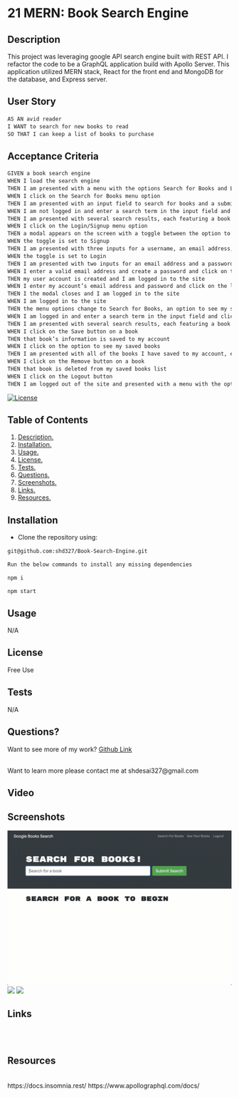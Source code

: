 # 21 MERN: Book Search Engine

## Description

This project was leveraging google API search engine built with REST API. I refactor the code to be a GraphQL application build with Apollo Server. This application utilized MERN stack, React for the front end and MongoDB for the database, and Express server.


## User Story

```md
AS AN avid reader
I WANT to search for new books to read
SO THAT I can keep a list of books to purchase
```


## Acceptance Criteria

```md
GIVEN a book search engine
WHEN I load the search engine
THEN I am presented with a menu with the options Search for Books and Login/Signup and an input field to search for books and a submit button
WHEN I click on the Search for Books menu option
THEN I am presented with an input field to search for books and a submit button
WHEN I am not logged in and enter a search term in the input field and click the submit button
THEN I am presented with several search results, each featuring a book’s title, author, description, image, and a link to that book on the Google Books site
WHEN I click on the Login/Signup menu option
THEN a modal appears on the screen with a toggle between the option to log in or sign up
WHEN the toggle is set to Signup
THEN I am presented with three inputs for a username, an email address, and a password, and a signup button
WHEN the toggle is set to Login
THEN I am presented with two inputs for an email address and a password and login button
WHEN I enter a valid email address and create a password and click on the signup button
THEN my user account is created and I am logged in to the site
WHEN I enter my account’s email address and password and click on the login button
THEN I the modal closes and I am logged in to the site
WHEN I am logged in to the site
THEN the menu options change to Search for Books, an option to see my saved books, and Logout
WHEN I am logged in and enter a search term in the input field and click the submit button
THEN I am presented with several search results, each featuring a book’s title, author, description, image, and a link to that book on the Google Books site and a button to save a book to my account
WHEN I click on the Save button on a book
THEN that book’s information is saved to my account
WHEN I click on the option to see my saved books
THEN I am presented with all of the books I have saved to my account, each featuring the book’s title, author, description, image, and a link to that book on the Google Books site and a button to remove a book from my account
WHEN I click on the Remove button on a book
THEN that book is deleted from my saved books list
WHEN I click on the Logout button
THEN I am logged out of the site and presented with a menu with the options Search for Books and Login/Signup and an input field to search for books and a submit button  
```


[![License](https://img.shields.io/badge/License-BSD_2--Clause-orange.svg)](https://opensource.org/licenses/BSD-2-Clause)
## Table of Contents
1. [ Description. ](#description)
2. [ Installation. ](#installation)
3. [ Usage. ](#usage)
4. [ License. ](#license)
6. [ Tests. ](#tests)
7. [ Questions. ](#questions)
9. [ Screenshots. ](#screenshots)
10. [ Links. ](#links)
11. [ Resources. ](#resources)
## Installation
* Clone the repository using:
```
git@github.com:shd327/Book-Search-Engine.git
```
```
Run the below commands to install any missing dependencies
```
```
npm i
```
```
npm start
```


## Usage
N/A

## License
Free Use
## Tests
N/A
## Questions?
Want to see more of my work? [Github Link](https://github.com/SHD327)

<br/>
Want to learn more please contact me at shdesai327@gmail.com

## Video


## Screenshots
![](/Assets/21-mern-homework-demo-01.gif)
![](/Assets/21-mern-homework-demo-02.gif)
![](/Assets21-mern-homework-demo-03.gif)


## Links

<br/>
<br/>



## Resources
<br />
https://docs.insomnia.rest/
https://www.apollographql.com/docs/
